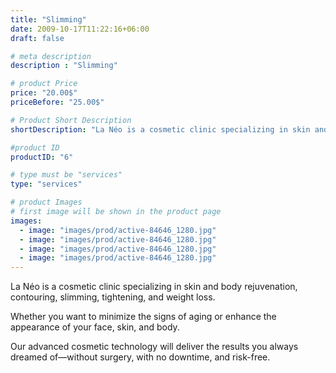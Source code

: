 ```yaml
---
title: "Slimming"
date: 2009-10-17T11:22:16+06:00
draft: false

# meta description
description : "Slimming"

# product Price
price: "20.00$"
priceBefore: "25.00$"

# Product Short Description
shortDescription: "La Néo is a cosmetic clinic specializing in skin and body rejuvenation, contouring, slimming, tightening, and weight loss."

#product ID
productID: "6"

# type must be "services"
type: "services"

# product Images
# first image will be shown in the product page
images:
  - image: "images/prod/active-84646_1280.jpg"
  - image: "images/prod/active-84646_1280.jpg"
  - image: "images/prod/active-84646_1280.jpg"
  - image: "images/prod/active-84646_1280.jpg"
---
```


La Néo is a cosmetic clinic specializing in skin and body rejuvenation, contouring, slimming, tightening, and weight loss. 

Whether you want to minimize the signs of aging or enhance the appearance of your face, skin, and body. 

Our advanced cosmetic technology will deliver the results you always dreamed of—without surgery, with no downtime, and risk-free.